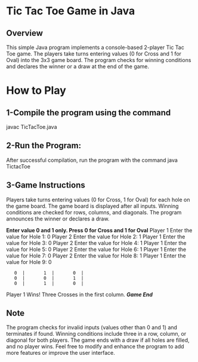 # Tic Tac Toe Game in Java

## Overview
This simple Java program implements a console-based 2-player Tic Tac Toe game. The players take turns entering values (0 for Cross and 1 for Oval) into the 3x3 game board. The program checks for winning conditions and declares the winner or a draw at the end of the game.

# How to Play

## 1-Compile the program using the command
javac TicTacToe.java

## 2-Run the Program:
After successful compilation, run the program with the command
java TictacToe

## 3-Game Instructions
Players take turns entering values (0 for Cross, 1 for Oval) for each hole on the game board.
The game board is displayed after all inputs.
Winning conditions are checked for rows, columns, and diagonals.
The program announces the winner or declares a draw.

******Enter value 0 and 1 only. Press 0 for Cross and 1 for Oval******
Player 1 Enter the value for Hole 1: 0
Player 2 Enter the value for Hole 2: 1
Player 1 Enter the value for Hole 3: 0
Player 2 Enter the value for Hole 4: 1
Player 1 Enter the value for Hole 5: 0
Player 2 Enter the value for Hole 6: 1
Player 1 Enter the value for Hole 7: 0
Player 2 Enter the value for Hole 8: 1
Player 1 Enter the value for Hole 9: 0

       0  |       1  |       0  |
       0  |       0  |       1  |
       0  |       1  |       0  |

Player 1 Wins! Three Crosses in the first column.
*****Game End*****

## Note
The program checks for invalid inputs (values other than 0 and 1) and terminates if found.
Winning conditions include three in a row, column, or diagonal for both players.
The game ends with a draw if all holes are filled, and no player wins.
Feel free to modify and enhance the program to add more features or improve the user interface.

